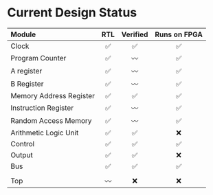 # Current Design Status

| Module                  | RTL | Verified | Runs on FPGA |
| :---------------------- | :-: | :-: | :-: |
| Clock                   |✅|✅|✅|
| Program Counter         |✅|〰️|✅|
| A register              |✅|〰️|✅|
| B Register              |✅|〰️|✅|
| Memory Address Register |✅|✅|✅|
| Instruction Register    |✅|〰️|✅|
| Random Access Memory    |✅|〰️|✅|
| Arithmetic Logic Unit   |✅|✅|❌|
| Control                 |✅|✅|✅|
| Output                  |✅|✅|❌|
| Bus                     |✅|✅|✅|
||||
| Top                     |〰️|❌|❌|

